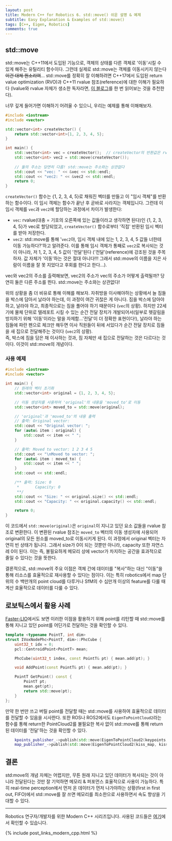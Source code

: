 ```yaml
---
layout: post
title: Modern C++ for Robotics 6. std::move() 쉬운 설명 & 예제
subtitle: Easy Explanation & Examples of std::move()
tags: [C++, Eigen, Robotics]
comments: true
---
```


## std::move

std::move는 C++11에서 도입된 기능으로, 객체의 상태를 다른 객체로 '이동'시킬 수 있게 해주는 유틸리티 함수이다.
그런데 실제로 std::move는 객체를 이동시키지 않는다 ~~이건 대체 뭔소리여~~...
std::move를 정확히 잘 이해하려면 C++17에서 도입된 return value optimization (RVO)과 C++11 rvalue 참조(reference)에 대한 이해가 필요하다 (lvalue와 rvalue 자체가 생소한 독자라면, [이 블로그](https://nanze.tistory.com/entry/Cpp-Lvalue-%EC%A2%8C%EC%B8%A1%EA%B0%92-Rvalue-%EC%9A%B0%EC%B8%A1%EA%B0%92-Rvalue-reference-%EC%9A%B0%EC%B8%A1%EA%B0%92-%EC%B0%B8%EC%A1%B0%EC%9E%90)를 한 번 읽어보는 것을 추천한다).

너무 깊게 들어가면 이해하기 어려울 수 있으니, 우리는 예제를 통해 이해해보자.

```cpp
#include <iostream>
#include <vector>

std::vector<int> createVector() {
    return std::vector<int>{1, 2, 3, 4, 5};
}

int main() {
    std::vector<int> vec = createVector();  // createVector의 반환값은 rvalue
    std::vector<int> vec2 = std::move(createVector());
    
    // 둘의 주소는 당연히 다름! std::move는 주소와는 상관없다
    std::cout << "vec: " << &vec << std::endl;
    std::cout << "vec2: " << &vec2 << std::endl;
    return 0;
}
```

`createVector()` 함수는 {1, 2, 3, 4, 5}로 채워진 벡터를 만들고 이 "임시 객체"를 반환하는 함수이다. 이 임시 객체는 함수가 끝난 후 곧바로 사라지는 객체입니다.
그런데 이 임시 객체를 `vec`과 `vec2`에 할당하는 과정에서 차이가 발생한다:

* `vec`: rvalue(대충 = 기호의 오른쪽에 있는 값들이라고 생각하면 된다)인 {1, 2, 3, 4, 5}가 vec로 할당되었고,  `createVector()` 함수로부터 '직접' 반환된 임시 벡터를 받아 저장한다.
* `vec2`: std::move를 통해 '`vec2`야, 임시 객체 내에 있는 1, 2, 3, 4, 5 값들 너한테 이동 가능하다?'하고 알려준다. 이를 통해 임시 객체가 통째로 `vec2`로 복사되는 것이 아니라, 저 1, 2, 3, 4, 5 값이 '전달'된다 ('전달'(reference)에 강조된 것을 주목하자. 값 자체가 '이동'하는 것은 절대 아니다!!! 그래서 std::move의 이름을 지은 사람이 이름을 잘 못 지었다고 후회를 한다고 한다...).  

vec와 vec2의 주소를 출력해보면, vec2의 주소가 vec의 주소가 어떻게 출력될까? 당연히 둘은 다른 주소를 띈다. std::move는 주소와는 상관없다!

위의 상황을 좀 더 비유로 통해 이해를 해보자. 자취방을 이사해야하는 상황에서 늘 짐들을 박스에 담아서 날라야 하는데, 이 과정이 여간 귀찮은 게 아니다.
짐을 박스에 담아야 하고, 날라야 하고, 최종적으로는 짐을 풀어야 하기 때문이다 (`vec`의 상황).
하지만 22세기에 물체 단위로 텔레포트 시킬 수 있는 순간 전달 장치가 개발되어서(일부로 헷갈림을 방지하기 위해 '이동'이라는 말을 자제함...'전달'이 더 정확한 표현이다!), 
날라야 하는 짐들에 파란 펜으로 체크만 해두면 이사 직원들이 뒤에 서있다가 순간 전달 장치로 짐들을 새 집으로 전달해주는 것이다 (`vec2`의 상황).  
즉, 박스에 짐을 담은 채 이사하는 것과, 짐 자체만 새 집으로 전달하는 것은 다르다는 것이다. 이것이 std::move의 개념이다.

### 사용 예제

```cpp
#include <iostream>
#include <vector>

int main() {
    // 원래의 벡터 초기화
    std::vector<int> original = {1, 2, 3, 4, 5};

    // 이동 생성자를 사용하여 'original'의 내용을 'moved_to'로 이동
    std::vector<int> moved_to = std::move(original);

    // 'original'과 'moved_to'의 내용 출력
    // 출력: Original vector:
    std::cout << "Original vector: ";
    for (auto& item : original) {
        std::cout << item << " ";
    }

    // 출력: Moved to vector: 1 2 3 4 5
    std::cout << "\nMoved to vector: ";
    for (auto& item : moved_to) {
        std::cout << item << " ";
    }
    std::cout << std::endl;

    /** 출력: Size: 0
     *       Capacity: 0
     **/
    std::cout << "Size: " << original.size() << std::endl;
    std::cout << "Capacity: " << original.capacity() << std::endl;

    return 0;
}
```

이 코드에서 `std::move(original)`은 `original`이 지니고 있던 요소 값들을 rvalue 참조로 변환한다. 
이 변환된 rvalue 참조는 `moved_to` 벡터의 이동 생성자에 사용되어 original의 모든 원소를 moved_to로 이동시키게 된다. 
이 과정에서 original 벡터는 자연히 빈 상태가 됩니다. 그래서 size가 0이 되는 것뿐만 아니라, capacity 또한 자연스레 0이 된다.
이는 즉, 불필요하게 메모리 상에 vector가 차지하는 공간을 효과적으로 줄일 수 있다는 것을 뜻한다.

결론적으로, std::move의 주요 이점은 객체 간에 데이터를 "복사"하는 대신 "이동"을 통해 리소스를 효율적으로 재사용할 수 있다는 점이다.
이는 특히 robotics에서 map 단위의 수 백만개의 point cloud를 다루거나 SfM의 수 십만개 이상의 feature를 다룰 때 계산 효율적으로 데이터를 다룰 수 있다.

## 로보틱스에서 활용 사례

[Faster-LIO](https://github.com/gaoxiang12/faster-lio/blob/6f6f1d6ea97071902a82c138f3359d4711873e2b/include/ivox3d/ivox3d_node.hpp#L223C1-L237C3)에서도 보면 이러한 이점을 활용하기 위해 point를 리턴할 때 std::move를 통해 지니고 있던 point를 어딘가로 전달하는 것을 확인할 수 있다.

```cpp
template <typename PointT, int dim>
struct IVoxNodePhc<PointT, dim>::PhcCube {
    uint32_t idx = 0;
    pcl::CentroidPoint<PointT> mean;

    PhcCube(uint32_t index, const PointT& pt) { mean.add(pt); }

    void AddPoint(const PointT& pt) { mean.add(pt); }

    PointT GetPoint() const {
        PointT pt;
        mean.get(pt);
        return std::move(pt);
    }
};
```

만약 한 번만 쓰고 버릴 point를 전달할 때는 std::move를 사용하여 효율적으로 데이터를 전달할 수 있음을 시사한다.
또한 ROS나 ROS2에서도 `EigenToPointCloud2`라는 함수를 통해 return한 PointCloud2를 불필요한 복사 없이 std::move를 통해 return된 데이터를 '전달'하는 것을 확인할 수 있다.

```cpp
    kpoints_publisher_->publish(std::move(EigenToPointCloud2(keypoints, header)));
    map_publisher_->publish(std::move(EigenToPointCloud2(kiss_map, kiss_pose, header)));
```

## 결론 

std:move의 개념 자체는 어렵지만, 무튼 원래 지니고 있던 데이터가 복사되는 것이 아니라 전달된다는 것만 잘 기억하면 메모리 & 퍼포먼스 효율적으로 사용이 가능하다.
특히 real-time perception에서 먼저 온 데이터가 먼저 나가야하는 상황(first in first out, FIFO)에서 std::move를 잘 쓰면 메모리를 최소한으로 사용하면서 속도 향상을 기대할 수 있다.

---

Robotics 연구자/개발자를 위한 Modern C++ 시리즈입니다.
사용된 코드들은 [여기](https://github.com/LimHyungTae/moderncpp_study)에서 확인할 수 있습니다.

{% include post_links_modern_cpp.html %}
